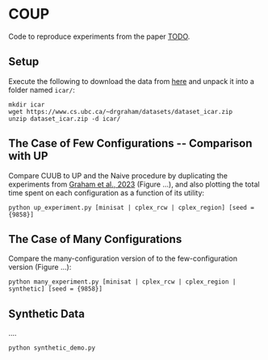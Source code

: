 # COUP

Code to reproduce experiments from the paper [TODO](...).

## Setup

Execute the following to download the data from [here](https://www.cs.ubc.ca/~drgraham/datasets.html) and unpack it into a folder named `icar/`:
```
mkdir icar
wget https://www.cs.ubc.ca/~drgraham/datasets/dataset_icar.zip
unzip dataset_icar.zip -d icar/
```

## The Case of Few Configurations -- Comparison with UP

Compare CUUB to UP and the Naive procedure by duplicating the experiments from [Graham et al., 2023](https://arxiv.org/abs/2310.20401) (Figure ...), and also plotting the total time spent on each configuration as a function of its utility:
```
python up_experiment.py [minisat | cplex_rcw | cplex_region] [seed = {9858}]
```


## The Case of Many Configurations

Compare the many-configuration version of to the few-configuration version (Figure ...):
```
python many_experiment.py [minisat | cplex_rcw | cplex_region | synthetic] [seed = {9858}]
```

## Synthetic Data 

....
```
python synthetic_demo.py
```


